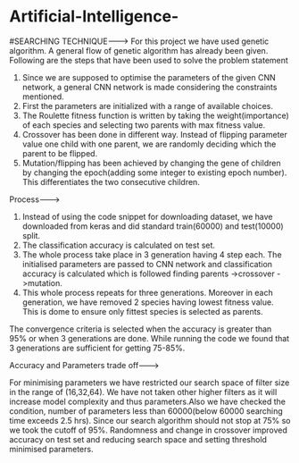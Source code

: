 # Artificial-Intelligence-
#SEARCHING TECHNIQUE--->
For this project we have used genetic algorithm. A general flow of genetic algorithm has already been given. Following are the steps that have been used to solve the problem statement
1.	Since we are supposed  to  optimise  the  parameters  of  the given CNN network, a general CNN network is made considering the constraints mentioned.
2.	First the parameters are initialized with a range of available choices.
3.	The Roulette fitness function is written by taking the weight(importance) of each species and selecting two parents with max fitness value.
4.	Crossover has been done in different way. Instead of flipping parameter value one child with one parent, we are randomly deciding which the parent to be flipped.
5.	Mutation/flipping has been achieved by changing  the  gene of children by changing the epoch(adding some integer to existing epoch number). This differentiates the two consecutive children.


Process--->

1.	Instead of using the code snippet for downloading dataset, we have downloaded from keras and did standard train(60000) and test(10000) split.
2.	The classification accuracy is calculated on test set.
3.	The whole process  take  place  in  3  generation  having  4 step each. The initialised parameters are passed to CNN network and classification accuracy is calculated which is followed finding parents ->crossover ->mutation.
4.	This whole process repeats for three generations. Moreover
in each generation, we have removed 2 species having lowest fitness value. This is dome to ensure only fittest species is selected as parents.

The convergence criteria is selected when the accuracy is greater than 95% or when 3 generations are done. While running the code we found that 3 generations are sufficient   for getting 75-85%.



Accuracy and Parameters trade off--->

For minimising parameters we have restricted our search space of filter size in the range of (16,32,64). We have not taken other higher filters as it will increase model complexity and thus parameters.Also we have checked the condition, number of parameters less than 60000(below 60000 searching time exceeds 2.5 hrs). Since our search algorithm should not stop at 75% so we took the cutoff of 95%. Randomness and change  in  crossover  improved  accuracy  on test set and reducing search space and setting threshold minimised parameters.

